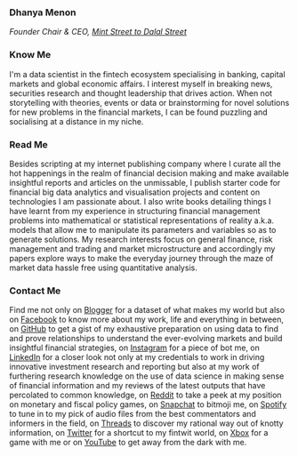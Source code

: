 ### Dhanya Menon
*Founder Chair & CEO, [Mint Street to Dalal Street](https://sites.google.com/view/mint-street-to-dalal-street)*
### Know Me
I'm a data scientist in the fintech ecosystem specialising in banking, capital markets and global economic affairs. I interest myself in breaking news, securities research and thought leadership that drives action. When not storytelling with theories, events or data or brainstorming for novel solutions for new problems in the financial markets, I can be found puzzling and socialising at a distance in my niche. 
### Read Me
Besides scripting at my internet publishing company where I curate all the hot happenings in the realm of financial decision making and make available insightful reports and articles on the unmissable, I publish starter code for financial big data analytics and visualisation projects and content on technologies I am passionate about. I also write books detailing things I have learnt from my experience in structuring financial management problems into mathematical or statistical representations of reality a.k.a. models that allow me to manipulate its parameters and variables so as to generate solutions. My research interests focus on general finance, risk management and trading and market microstructure and accordingly my papers explore ways to make the everyday journey through the maze of market data hassle free using quantitative analysis.
### Contact Me 
Find me not only on [Blogger](https://www.blogger.com/profile/03600594615425972317) for a dataset of what makes my world but also on [Facebook](https://www.facebook.com/susridhanyamenon) to know more about my work, life and everything in between, on [GitHub](https://www.github.com/senoritadhanyamenon) to get a gist of my exhaustive preparation on using data to find and prove relationships to understand the ever-evolving markets and build insightful financial strategies, on [Instagram](https://www.instagram.com/srtadhanyamenon) for a piece of bot me, on [LinkedIn](https://www.linkedin.com/in/madamdhanyamenon) for a closer look not only at my credentials to work in driving innovative investment research and reporting but also at my work of furthering research knowledge on the use of data science in making sense of financial information and my reviews of the latest outputs that have percolated to common knowledge, on [Reddit](https://reddit.com/u/missiedhanyamenon) to take a peek at my position on monetary and fiscal policy games, on [Snapchat](https://www.snapchat.com/add/maamdhanyamenon) to bitmoji me, on [Spotify](https://open.spotify.com/user/31q57cwalmppid5pj4bveti32ioy?si=sfgpfcl0Tqyo3c1UtcesGA) to tune in to my pick of audio files from the best commentators and informers in the field, on [Threads](https://www.threads.net/@srtadhanyamenon) to discover my rational way out of knotty information, on [Twitter](https://www.twitter.com/mizdhanyamenon) for a shortcut to my fintwit world, on [Xbox](https://account.xbox.com/en-us/Profile?Gamertag=LilMsGirlBos) for a game with me or on [YouTube](https://youtube.com/@missydhanyamenon?si=6IAguK7sszDJynOi) to get away from the dark with me.
